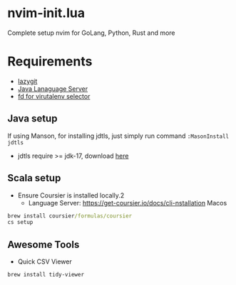 # nvim-init.lua
Complete setup nvim for GoLang, Python, Rust and more


# Requirements
- [lazygit](https://github.com/jesseduffield/lazygit)
- [Java Lanaguage Server](https://github.com/eclipse-jdtls/eclipse.jdt.ls)
- [fd for virutalenv selector](https://github.com/sharkdp/fd#installation)


## Java setup
If using Manson, for installing jdtls, just simply run command `:MasonInstall jdtls`

- jdtls require >= jdk-17, download [here](https://www.oracle.com/java/technologies/downloads/#jdk20-linux)


## Scala setup
- Ensure Coursier is installed locally.2
    - Language Server: https://get-coursier.io/docs/cli-nstallation
Macos
```cmd
brew install coursier/formulas/coursier
cs setup
```

## Awesome Tools
- Quick CSV Viewer
```bash
brew install tidy-viewer
```
